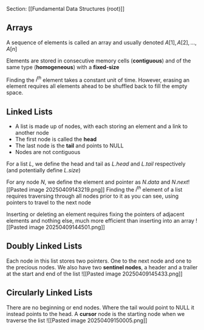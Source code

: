 Section: [[Fundamental Data Structures (root)]]
## Arrays

A sequence of elements is called an array and usually denoted $A[1],A[2],\dots,A[n]$

Elements are stored in consecutive memory cells (**contiguous**) and of the same type (**homogeneous**) with a **fixed-size**

Finding the $i^{th}$ element takes a constant unit of time. However, erasing an element requires all elements ahead to be shuffled back to fill the empty space.
## Linked Lists

-  A list is made up of nodes, with each storing an element and a link to another node
- The first node is called the **head**
- The last node is the **tail** and points to NULL
- Nodes are not contiguous

For a list $L$, we define the head and tail as $L.head$ and $L.tail$ respectively (and potentially define $L.size$)

For any node $N$, we define the element and pointer as $N.data$ and $N.next$![[Pasted image 20250409143219.png]]
Finding the $i^{th}$ element of a list requires traversing through all nodes prior to it as you can see, using pointers to travel to the next node

Inserting or deleting an element requires fixing the pointers of adjacent elements and nothing else, much more efficient than inserting into an array
![[Pasted image 20250409144501.png]]
## Doubly Linked Lists

Each node in this list stores two pointers. One to the next node and one to the precious nodes. We also have two **sentinel nodes**, a header and a trailer at the start and end of the list
![[Pasted image 20250409145433.png]]
## Circularly Linked Lists

There are no beginning or end nodes. Where the tail would point to NULL it instead points to the head. A **cursor** node is the starting node when we traverse the list
![[Pasted image 20250409150005.png]]
